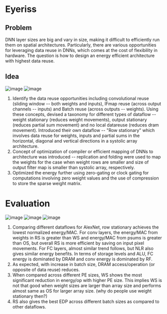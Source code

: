 # Eyeriss
## Problem
DNN layer sizes are big and vary in size, making it difficult to efficiently run them on spatial architectures. Particularly, there are various opportunities for leveraging data reuse in DNNs, which comes at the cost of flexibility in hardware. The question is how to design an energy efficient architecture with highest data reuse.

## Idea
![image](https://github.com/tanvisharma/papers/assets/15167916/6a3125d8-051a-44c8-982c-2ba6d8aa8032)
![image](https://github.com/tanvisharma/papers/assets/15167916/0ff6200f-bd7f-41ba-b574-64d5e71dc5ee)

1. Identify the data reuse opportunities including convolutional reuse (sliding window -- both weights and inputs), IFmap reuse (across output channels -- inputs) and Batch reuse (across outputs -- weights). Using these concepts, devised a taxonomy for different types of dataflow -- weight stationary (reduces weight movements), output stationary (reduces partial sum movement) and no local datareuse (reduces dram movement). Introduced their own dataflow -- "Row stationary" which involves data reuse for weights, inputs and partial sums in the horizontal, diagonal and vertical directions in a systolic array architecture.
2. Concept of optimization of compiler or efficient mapping of DNNs to architecture was introduced -- replication and folding were used to map the weights for the case when weight rows are smaller and size of output filter map is smaller than systolic array, respectively.
3. Optimized the energy further using zero-gating or clock gating for computations involving zero weight values and the use of compression to store the sparse weight matrix.

# Evaluation

![image](https://github.com/tanvisharma/papers/assets/15167916/ad910798-3487-4095-8edb-3beeae2a466b)
![image](https://github.com/tanvisharma/papers/assets/15167916/1ac7dd58-f61c-486f-91de-b3470714d8c5)
![image](https://github.com/tanvisharma/papers/assets/15167916/8d20385c-41c8-4eea-9b29-ef9f8a3de9b0)

1. Comparing different dataflows for AlexNet, row stationary achieves the lowest normalized energy/MAC. For conv layers, the energy/MAC from weights in RS is greater than WS and energy/MAC from psums is greater than OS, but overall RS is more efficient by saving on input pixel movements. For FC layers, almost similar trend follows, but NLR also gives similar energy benefits. In terms of storage levels and ALU, FC energy is dominated by DRAM and conv energy is dominated by RF.
2. As expected, with increase in batch size, DRAM access/operation (or opposite of data reuse) reduces.
3. When compared across different PE sizes, WS shows the most significant reduction in energy/op with higher PE size. This implies WS is not that good when weight sizes are larger than array size and performs almost same as OS for larger array size. (why do people use weight stationary then?)
4. RS also gives the best EDP across different batch sizes as compared to other dataflows.
